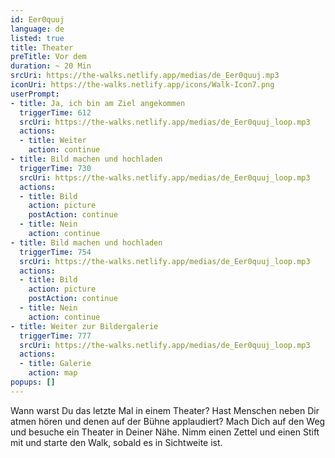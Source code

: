 ```yaml
---
id: Eer0quuj
language: de
listed: true
title: Theater
preTitle: Vor dem
duration: ~ 20 Min
srcUri: https://the-walks.netlify.app/medias/de_Eer0quuj.mp3
iconUri: https://the-walks.netlify.app/icons/Walk-Icon7.png
userPrompt:
- title: Ja, ich bin am Ziel angekommen
  triggerTime: 612
  srcUri: https://the-walks.netlify.app/medias/de_Eer0quuj_loop.mp3
  actions:
  - title: Weiter
    action: continue
- title: Bild machen und hochladen
  triggerTime: 730
  srcUri: https://the-walks.netlify.app/medias/de_Eer0quuj_loop.mp3
  actions:
  - title: Bild
    action: picture
    postAction: continue
  - title: Nein
    action: continue
- title: Bild machen und hochladen
  triggerTime: 754
  srcUri: https://the-walks.netlify.app/medias/de_Eer0quuj_loop.mp3
  actions:
  - title: Bild
    action: picture
    postAction: continue
  - title: Nein
    action: continue
- title: Weiter zur Bildergalerie
  triggerTime: 777
  srcUri: https://the-walks.netlify.app/medias/de_Eer0quuj_loop.mp3
  actions:
  - title: Galerie
    action: map
popups: []
---
```

Wann warst Du das letzte Mal in einem Theater? Hast Menschen neben Dir atmen hören und denen auf der Bühne applaudiert? Mach Dich auf den Weg und besuche ein Theater in Deiner Nähe. Nimm einen Zettel und einen Stift mit und starte den Walk, sobald es in Sichtweite ist.